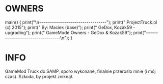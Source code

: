 # OWNERS #

main()
{
	print("\n----------------------------------");
	print(" ProjectTruck.pl (c) 2015");
	print(" By: Maciek (base)");
	print(" GeDox, Kozak59 - upgrading");
	print(" GameMode Owners - GeDox & Kozak59");
	print("----------------------------------\n");
}

# INFO #
GameMod Truck do SAMP, sporo wykonane, finalnie przerosło mnie (i mój czas). Szkoda, by projekt zniknął.
